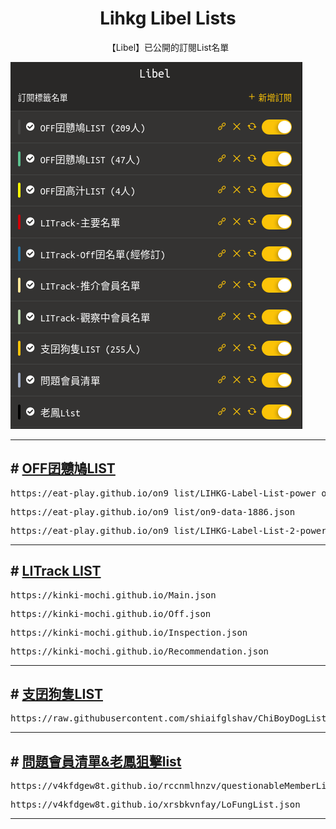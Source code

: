 <p>
  <h1 align="center">Lihkg Libel Lists</h1>
  <p align="center">
  <p align="center">【Libel】已公開的訂閱List名單</p>
     <img src="./Img/P_List.png" alt="Lists" />
  </p>  <p align="center"> 
</p>

<hr />

<h2 id="off_on9_list"># <a href="https://bit.ly/lihkg_on9_list">OFF囝戇鳩LIST</a></h2>

<div class="off_on9_list1"><pre>https://eat-play.github.io/on9_list/LIHKG-Label-List-power_off-1886.json</pre></div>
<div class="off_on9_list2"><pre>https://eat-play.github.io/on9_list/on9-data-1886.json </pre></div>
<div class="off_on9_list3"><pre>https://eat-play.github.io/on9_list/LIHKG-Label-List-2-power_off-1886.json </pre></div>

<hr />
<h2 id="litrack_list"># <a href="https://tiny.cc/LITrack_GS">LITrack LIST</a></h2>
<div class="litrack_list1"><pre>https://kinki-mochi.github.io/Main.json</pre></div>
<div class="litrack_list2"><pre>https://kinki-mochi.github.io/Off.json</pre></div>
<div class="litrack_list3"><pre>https://kinki-mochi.github.io/Inspection.json</pre></div>
<div class="litrack_list4"><pre>https://kinki-mochi.github.io/Recommendation.json</pre></div>

<hr />
<h2 id="chiboydoglist"># <a href="https://lih.kg/ioxQqS">支囝狗隻LIST</a></h2>
<div class="chiboydoglist"><pre>https://raw.githubusercontent.com/shiaifglshav/ChiBoyDogList/main/ChiBoyDogList.json</pre></div>

<hr />
<h2 id="questionable_n_Fung_list"># <a href="https://lihkg.com/thread/2841778/page/21?post=520">問題會員清單&老鳳狙擊list</a></h2>
<div class="questionable_list1"><pre>https://v4kfdgew8t.github.io/rccnmlhnzv/questionableMemberList.json</pre></div>
<div class="Fung_list1"><pre>https://v4kfdgew8t.github.io/xrsbkvnfay/LoFungList.json</pre></div>
<hr />

